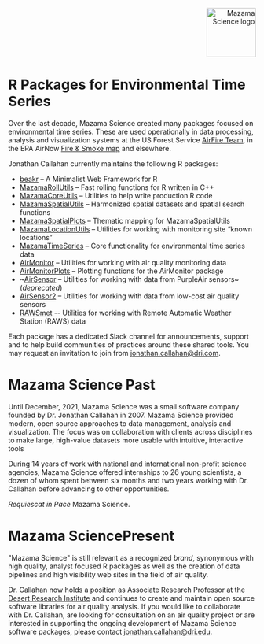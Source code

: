 <p align="right">
  <img height = "100" alt="Mazama Science logo" src="http://mazamascience.com/assets/logo.svg">
</p>

# R Packages for Environmental Time Series

Over the last decade, Mazama Science created many packages focused on environmental
time series. These are used operationally in data processing, analysis and visualization systems at the
US Forest Service [AirFire Team](https://portal.airfire.org/home), in the EPA AirNow [Fire & Smoke map](https://fire.airnow.gov)
and elsewhere.

Jonathan Callahan currently maintains the following R packages:

- [beakr](https://github.com/MazamaScience/beakr) – A Minimalist Web Framework for R
- [MazamaRollUtils](https://github.com/MazamaScience/MazamaRollUtils) – Fast rolling functions for R written in C++
- [MazamaCoreUtils](https://github.com/MazamaScience/MazamaCoreUtils) – Utilities to help write production R code
- [MazamaSpatialUtils](https://github.com/MazamaScience/MazamaSpatialUtils) – Harmonized spatial datasets and spatial search functions
- [MazamaSpatialPlots](https://github.com/MazamaScience/MazamaSpatialPlots) – Thematic mapping for MazamaSpatialUtils
- [MazamaLocationUtils](https://github.com/MazamaScience/MazamaLocationUtils) – Utilities for working with monitoring site “known locations”
- [MazamaTimeSeries](https://github.com/MazamaScience/MazamaTimeSeries) – Core functionality for environmental time series data
- [AirMonitor](https://github.com/MazamaScience/AirMonitor) – Utilities for working with air quality monitoring data
- [AirMonitorPlots](https://github.com/MazamaScience/AirMonitorPlots) – Plotting functions for the AirMonitor package
- ~[AirSensor](https://github.com/MazamaScience/AirSensor) – Utilities for working with data from PurpleAir sensors~ (_deprecated_)
- [AirSensor2](https://github.com/MazamaScience/AirSensor2) – Utilities for working with data from low-cost air quality sensors
- [RAWSmet](https://github.com/MazamaScience/RAWSmet) -- Utilities for working with Remote Automatic Weather Station (RAWS) data

Each package has a dedicated Slack channel for announcements, support and to help build communities of 
practices around these shared tools. You may request an invitation to join from jonathan.callahan@dri.com.

# Mazama Science Past

Until December, 2021, Mazama Science was a small software company founded by Dr. Jonathan Callahan in 2007. 
Mazama Science provided modern, open source approaches to data management, analysis and visualization. The 
focus was on collaboration with clients across disciplines to make large, high-value datasets more usable 
with intuitive, interactive tools

During 14 years of work with national and international non-profit science agencies, Mazama Science offered 
internships to 26 young scientists, a dozen of whom spent between six months and two years working with Dr. 
Callahan before advancing to other opportunities.

_Requiescat in Pace_ Mazama Science.

# Mazama SciencePresent

"Mazama Science" is still relevant as a recognized _brand_, synonymous with high quality, analyst focused R 
packages as well as the creation of data pipelines and high visibility web sites in the field of air quality.

Dr. Callahan now holds a position as Associate Research Professor at the 
[Desert Research Institute](http://dri.edu/) and continues to 
create and maintain open source software libraries for air quality analysis.
If you would like to collaborate with Dr. Callahan, are looking for consultation on an air quality project or 
are interested in supporting the ongoing development of Mazama Science software packages, please contact 
jonathan.callahan@dri.edu.

